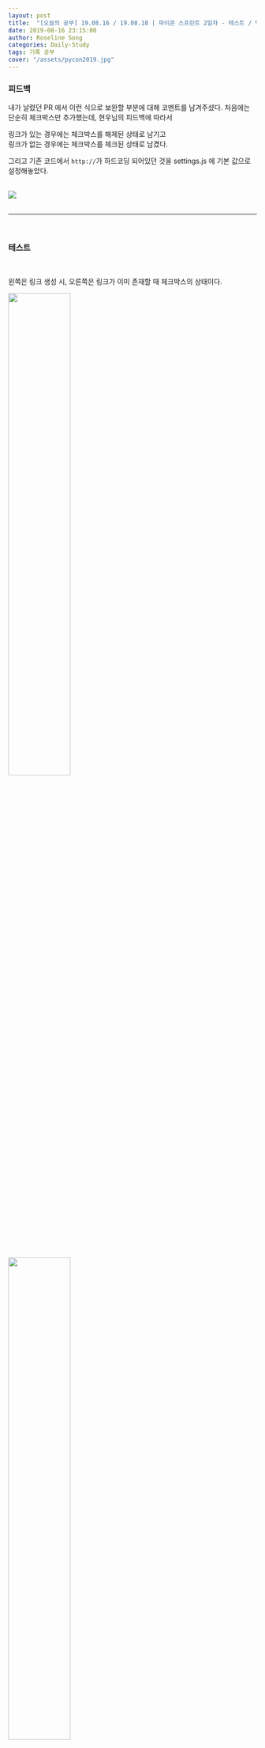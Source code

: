 ```yaml
---
layout: post
title:  "[오늘의 공부] 19.08.16 / 19.08.18 | 파이콘 스프린트 2일차 - 테스트 / 백 인써트 자원봉사"
date: 2019-08-16 23:15:00
author: Roseline Song
categories: Daily-Study
tags: 기록 공부
cover: "/assets/pycon2019.jpg"
---
```


### 피드백

내가 날렸던 PR 에서 이런 식으로 보완할 부분에 대해 코멘트를 남겨주셨다. 
처음에는 단순히 체크박스만 추가했는데, 현우님의 피드백에 따라서 

링크가 있는 경우에는 체크박스를 해제된 상태로 남기고 <br>
링크가 없는 경우에는 체크박스를 체크된 상태로 남겼다. 

그리고 기존 코드에서 `http://`가 하드코딩 되어있던 것을 settings.js 에 기본 값으로 설정해놓았다.

<br>

<img src="/assets/images/190816_01.png">

<br>
<br>

<hr>

<br>

### 테스트

<br>

왼쪽은 링크 생성 시, 오른쪽은 링크가 이미 존재할 때 체크박스의 상태이다. 

<div class="row">
<img src="/assets/images/190816_02.png" style="width:50%;">
<img src="/assets/images/190816_03.png" style="width:50%;">
</div>

<br>

이렇게 링크 생성 시 체크된 상태로, 링크가 이미 있다면 체크를 해제시킨 상태로 만들었다. <br>
즐거운 마음으로 PR을 날렸고, 현우님은 친절하게도 테스트하는 법까지 알려주셨다.

테스트 케이스를 작성하고 한쪽 cmd로 karma를 실행한 뒤, 한쪽 cmd로 테스트를 실행했다. <br>
기존 테스트를 제외하고 작성했던 4개의 테스트 케이스가 모두 통과했다.


<br>

<img src="/assets/images/190816_04.png">

<br>

그리고 merge!

<br>

<img src="/assets/images/190816_05.png">

<br>
<br>

<hr>

<br>

### 스프린트 서울

<br>

<img src="/assets/images/190816_07.jpg">

<br>

이렇게 PR을 날리고, 피드백을 받고, 테스트를 추가해 프로젝트의 테스트 커버리지까지 유지하는 방법을 배웠다. <br>
친절한 스프린트장님 덕에 꿀팁도 많이 알아가고, 격월마다 열리는 스프린트 정보까지 얻었다 ㅎㅎ

<br>

<img src="/assets/images/190816_06.png">

<br>
​
10월에도 비슷한 주제들로 스프린트가 열린다. <br>
아직 참가 신청을 안받는 것 같은데(?) 이번 스프린트 경험이 너무 좋아서 10월에 열리는 것도 가고 싶다. <br>
서울에 계신 분들, 스프린트에 참여하고 싶은 분들은 함께 해요 ^0^ 

<strong>[스프린트 서울 홈페이지 바로가기](https://www.sprintseoul.org/){: target="_blank" }</strong>

<br>
<br>

<hr>

<br>

### 백 인서트(Bag Insert)

<br>

<div class="row">
<img src="/assets/images/190816_08.png" style="width:50%;">
<img src="/assets/images/190816_09.png" style="width:50%;">
</div>

<br>

파이콘 참가자 1800명을 위한 굿즈를 에코백에 담아서 정리하는 이벤트가 있었다. <br>
굿즈를 백에 담아서 Bag Insert라고 이름을 지었나보다. 재밌다는 스프린트장님 말에 혹해서 참여했다. <br>
스프린트가 끝나고, 치킨과 피자를 먹고(취준한다고 끼니 거르는 일이 많았는데 오래만에 치킨, 피자를 먹어서 너무 좋았다.) 봉사활동을 했다. 

인간 컨베이어 벨트의 일부가 되어 에코백에 굿즈를 담았다. <br>
계속 돌아가면서 굿즈를 담고, 완성본은 한 곳에 모으는데 <br>
흡사 SCV들이 미네랄을 캐서 일렬로 커맨드센터에 공급하는 광경이었다.

<br>

<img src="/assets/images/190816_10.png">*커맨드센터에 쌓인 미네랄*

<br>​

이날 우리가 80분? 90분? 만에 1800개를 다 채웠는데, 신기록을 세웠다고 한다. <br>
이게 뭐라고 또 신기록이라고 하니 뿌듯하다 ^^

​
<br>
<br>